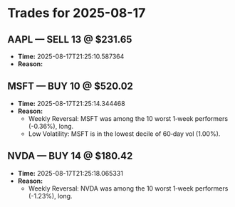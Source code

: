# Trades for 2025-08-17

## AAPL — SELL 13 @ $231.65
- **Time:** 2025-08-17T21:25:10.587364
- **Reason:**

## MSFT — BUY 10 @ $520.02
- **Time:** 2025-08-17T21:25:14.344468
- **Reason:**
  - Weekly Reversal: MSFT was among the 10 worst 1‑week performers (-0.36%), long.
  - Low Volatility: MSFT is in the lowest decile of 60‑day vol (1.00%).

## NVDA — BUY 14 @ $180.42
- **Time:** 2025-08-17T21:25:18.065331
- **Reason:**
  - Weekly Reversal: NVDA was among the 10 worst 1‑week performers (-1.23%), long.

